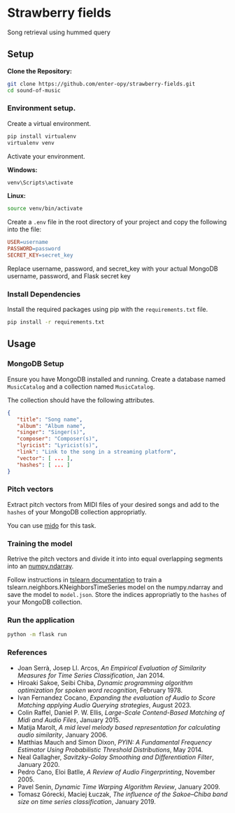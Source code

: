 # Strawberry fields
Song retrieval using hummed query

## Setup
**Clone the Repository:**
```bash
git clone https://github.com/enter-opy/strawberry-fields.git
cd sound-of-music
```
### Environment setup.
Create a virtual environment.
```bash
pip install virtualenv
virtualenv venv
```
Activate your environment.

   **Windows:**
```bash
venv\Scripts\activate
```

   **Linux:**
```bash
source venv/bin/activate
```
Create a `.env` file in the root directory of your project and copy the following into the file:

```makefile
USER=username
PASSWORD=password
SECRET_KEY=secret_key
```
Replace username, password, and secret_key with your actual MongoDB username, password, and Flask secret key

### Install Dependencies

Install the required packages using pip with the `requirements.txt` file.

```bash
pip install -r requirements.txt
```

## Usage
### MongoDB Setup

Ensure you have MongoDB installed and running. Create a database named `MusicCatalog` and a collection named `MusicCatalog`.

The collection should have the following attributes.

```json
{
   "title": "Song name",
   "album": "Album name",
   "singer": "Singer(s)",
   "composer": "Composer(s)",
   "lyricist": "Lyricist(s)",
   "link": "Link to the song in a streaming platform",
   "vector": [ ... ],
   "hashes": [ ... ]
}
```

### Pitch vectors
Extract pitch vectors from MIDI files of your desired songs and add to the `hashes` of your MongoDB collection appropriatly.

You can use [mido](https://mido.readthedocs.io/en/stable/) for this task.

### Training the model

Retrive the pitch vectors and divide it into into equal overlapping segments into an [numpy.ndarray](https://numpy.org/doc/stable/reference/generated/numpy.ndarray.html).

Follow instructions in [tslearn documentation](tslearn.neighbors.KNeighborsTimeSeries) to train a tslearn.neighbors.KNeighborsTimeSeries model on the numpy.ndarray and save the model to `model.json`. Store the indices appropriatly to the `hashes` of your MongoDB collection. 

### Run the application

```bash
python -m flask run
```


### References

- Joan Serrà, Josep Ll. Arcos, *An Empirical Evaluation of Similarity Measures for Time Series Classification*, Jan 2014.
- Hiroaki Sakoe, Seibi Chiba, *Dynamic programming algorithm optimization for spoken word recognition*, February 1978.
- Ivan Fernandez Cocano, *Expanding the evaluation of Audio to Score Matching applying Audio Querying strategies*, August 2023.
- Colin Raffel, Daniel P. W. Ellis, *Large-Scale Contend-Based Matching of Midi and Audio Files*, January 2015.
- Matija Marolt, *A mid level melody based representation for calculating audio similarity*, January 2006.
- Matthias Mauch and Simon Dixon, *PYIN: A Fundamental Frequency Estimator Using Probabilistic Threshold Distributions*, May 2014.
- Neal Gallagher, *Savitzky-Golay Smoothing and Differentiation Filter*, January 2020.
- Pedro Cano, Eloi Batlle, *A Review of Audio Fingerprinting*, November 2005.
- Pavel Senin, *Dynamic Time Warping Algorithm Review*, January 2009.
- Tomasz Górecki, Maciej Łuczak, *The influence of the Sakoe–Chiba band size on time series classification*, January 2019.
